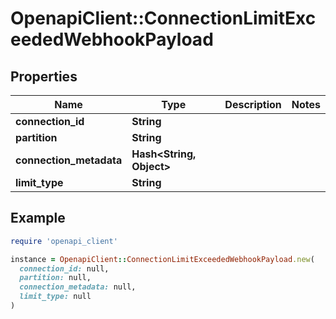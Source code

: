 # OpenapiClient::ConnectionLimitExceededWebhookPayload

## Properties

| Name | Type | Description | Notes |
| ---- | ---- | ----------- | ----- |
| **connection_id** | **String** |  |  |
| **partition** | **String** |  |  |
| **connection_metadata** | **Hash&lt;String, Object&gt;** |  |  |
| **limit_type** | **String** |  |  |

## Example

```ruby
require 'openapi_client'

instance = OpenapiClient::ConnectionLimitExceededWebhookPayload.new(
  connection_id: null,
  partition: null,
  connection_metadata: null,
  limit_type: null
)
```

